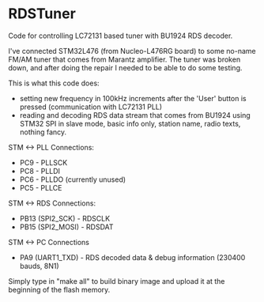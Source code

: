 # RDSTuner
Code for controlling LC72131 based tuner with BU1924 RDS decoder.

I've connected STM32L476 (from Nucleo-L476RG board) to some no-name FM/AM tuner that comes from Marantz amplifier. The tuner was broken down, and after doing the repair I needed to be able to do some testing.

This is what this code does:
+ setting new frequency in 100kHz increments after the 'User' button is pressed (communication with LC72131 PLL)
+ reading and decoding RDS data stream that comes from BU1924 using STM32 SPI in slave mode, basic info only, station name, radio texts, nothing fancy.

STM <-> PLL Connections:

+ PC9 - PLLSCK
+ PC8 - PLLDI
+ PC6 - PLLDO (currently unused)
+ PC5 - PLLCE

STM <-> RDS Connections:

+ PB13 (SPI2_SCK) - RDSCLK
+ PB15 (SPI2_MOSI) - RDSDAT

STM <-> PC Connections

+ PA9 (UART1_TXD) - RDS decoded data & debug information (230400 bauds, 8N1)

Simply type in "make all" to build binary image and upload it at the beginning of the flash memory.

